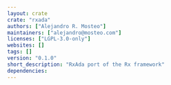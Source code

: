 ```yaml
---
layout: crate
crate: "rxada"
authors: ["Alejandro R. Mosteo"]
maintainers: ["alejandro@mosteo.com"]
licenses: ["LGPL-3.0-only"]
websites: []
tags: []
version: "0.1.0"
short_description: "RxAda port of the Rx framework"
dependencies: 
---
```



